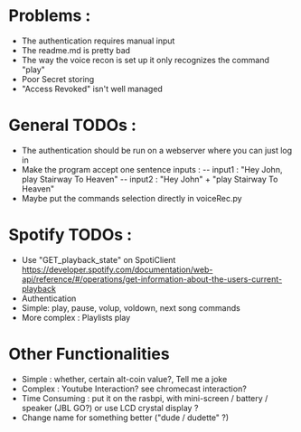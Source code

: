 # Problems : 
- The authentication requires manual input
- The readme.md is pretty bad
- The way the voice recon is set up it only recognizes the command "play"
- Poor Secret storing
- "Access Revoked" isn't well managed


# General TODOs :
- The authentication should be run on a webserver where you can just log in
- Make the program accept one sentence inputs : 
 -- input1 : "Hey John, play Stairway To Heaven"
 -- input2 : "Hey John" + "play Stairway To Heaven"
- Maybe put the commands selection directly in voiceRec.py


# Spotify TODOs :
- Use "GET_playback_state" on SpotiClient https://developer.spotify.com/documentation/web-api/reference/#/operations/get-information-about-the-users-current-playback
- Authentication
- Simple: play, pause, volup, voldown, next song commands
- More complex : Playlists play

# Other Functionalities
- Simple : whether, certain alt-coin value?, Tell me a joke
- Complex : Youtube Interaction? see chromecast interaction?
- Time Consuming : put it on the rasbpi, with mini-screen / battery / speaker (JBL GO?)
    or use LCD crystal display ?  
- Change name for something better ("dude / dudette" ?)




